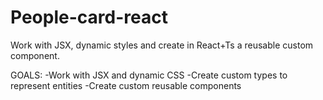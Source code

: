 # People-card-react
Work with JSX, dynamic styles and create in React+Ts a reusable custom component.


GOALS:
-Work with JSX and dynamic CSS
-Create custom types to represent entities
-Create custom reusable components
